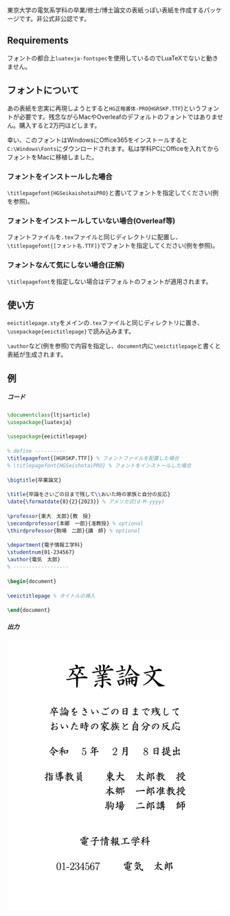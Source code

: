 東京大学の電気系学科の卒業/修士/博士論文の表紙っぽい表紙を作成するパッケージです。非公式非公認です。

## Requirements
フォントの都合上`luatexja-fontspec`を使用しているのでLuaTeXでないと動きません。

## フォントについて
あの表紙を忠実に再現しようとすると`HG正楷書体-PRO`(`HGRSKP.TTF`)というフォントが必要です。残念ながらMacやOverleafのデフォルトのフォントではありません。購入すると2万円ほどします。

幸い、このフォントはWindowsにOffice365をインストールすると`C:\Windows\Fonts`にダウンロードされます。私は学科PCにOfficeを入れてからフォントをMacに移植しました。

### フォントをインストールした場合
`\titlepagefont{HGSeikaishotaiPRO}`と書いてフォントを指定してください(例を参照)。

### フォントをインストールしていない場合(Overleaf等)
フォントファイルを`.tex`ファイルと同じディレクトリに配置し、`\titlepagefont{[フォント名.TTF]}`でフォントを指定してください(例を参照)。

### フォントなんて気にしない場合(正解)
`\titlepagefont`を指定しない場合はデフォルトのフォントが適用されます。


## 使い方
`eeictitlepage.sty`をメインの`.tex`ファイルと同じディレクトリに置き、`\usepackage{eeictitlepage}`で読み込みます。

`\author`など(例を参照)で内容を指定し、`document`内に`\eeictitlepage`と書くと表紙が生成されます。

## 例
##### コード
```tex
\documentclass{ltjsarticle}
\usepackage{luatexja}

\usepackage{eeictitlepage}

% define ----------
\titlepagefont{[HGRSKP.TTF]} % フォントファイルを配置した場合
% \titlepagefont{HGSeishotaiPRO} % フォントをインストールした場合

\bigtitle{卒業論文}

\title{卒論をさいごの日まで残して\\おいた時の家族と自分の反応}
\date{\formatdate{8}{2}{2023}} % アメリカ式(d-M-yyyy)

\professor{東大　太郎}{教　授}
\secondprofessor{本郷　一郎}{准教授} % optional
\thirdprofessor{駒場　二郎}{講　師} % optional

\department{電子情報工学科}
\studentnum{01-234567}
\author{電気　太郎}
% ------------------

\begin{document}

\eeictitlepage % タイトルの挿入

\end{document}
```

##### 出力
![](example.png)
